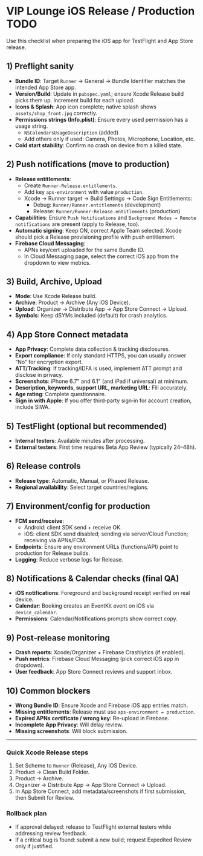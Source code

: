# VIP Lounge iOS Release / Production TODO

Use this checklist when preparing the iOS app for TestFlight and App Store release.

## 1) Preflight sanity
- **Bundle ID**: Target `Runner` → General → Bundle Identifier matches the intended App Store app.
- **Version/Build**: Update in `pubspec.yaml`; ensure Xcode Release build picks them up. Increment build for each upload.
- **Icons & Splash**: App icon complete; native splash shows `assets/shop_front.jpg` correctly.
- **Permissions strings (Info.plist)**: Ensure every used permission has a usage string.
  - `NSCalendarsUsageDescription` (added)
  - Add others only if used: Camera, Photos, Microphone, Location, etc.
- **Cold start stability**: Confirm no crash on device from a killed state.

## 2) Push notifications (move to production)
- **Release entitlements**:
  - Create `Runner-Release.entitlements`.
  - Add key `aps-environment` with value `production`.
  - Xcode → Runner target → Build Settings → Code Sign Entitlements:
    - Debug: `Runner/Runner.entitlements` (development)
    - Release: `Runner/Runner-Release.entitlements` (production)
- **Capabilities**: Ensure `Push Notifications` and `Background Modes → Remote notifications` are present (apply to Release, too).
- **Automatic signing**: Keep ON, correct Apple Team selected. Xcode should pick a Release provisioning profile with push entitlement.
- **Firebase Cloud Messaging**:
  - APNs key/cert uploaded for the same Bundle ID.
  - In Cloud Messaging page, select the correct iOS app from the dropdown to view metrics.

## 3) Build, Archive, Upload
- **Mode**: Use Xcode Release build.
- **Archive**: Product → Archive (Any iOS Device).
- **Upload**: Organizer → Distribute App → App Store Connect → Upload.
- **Symbols**: Keep dSYMs included (default) for crash analytics.

## 4) App Store Connect metadata
- **App Privacy**: Complete data collection & tracking disclosures.
- **Export compliance**: If only standard HTTPS, you can usually answer “No” for encryption export.
- **ATT/Tracking**: If tracking/IDFA is used, implement ATT prompt and disclose in privacy.
- **Screenshots**: iPhone 6.7" and 6.1" (and iPad if universal) at minimum.
- **Description, keywords, support URL, marketing URL**: Fill accurately.
- **Age rating**: Complete questionnaire.
- **Sign in with Apple**: If you offer third‑party sign‑in for account creation, include SIWA.

## 5) TestFlight (optional but recommended)
- **Internal testers**: Available minutes after processing.
- **External testers**: First time requires Beta App Review (typically 24–48h).

## 6) Release controls
- **Release type**: Automatic, Manual, or Phased Release.
- **Regional availability**: Select target countries/regions.

## 7) Environment/config for production
- **FCM send/receive**:
  - Android: client SDK send + receive OK.
  - iOS: client SDK send disabled; sending via server/Cloud Function; receiving via APNs/FCM.
- **Endpoints**: Ensure any environment URLs (functions/API) point to production for Release builds.
- **Logging**: Reduce verbose logs for Release.

## 8) Notifications & Calendar checks (final QA)
- **iOS notifications**: Foreground and background receipt verified on real device.
- **Calendar**: Booking creates an EventKit event on iOS via `device_calendar`.
- **Permissions**: Calendar/Notifications prompts show correct copy.

## 9) Post‑release monitoring
- **Crash reports**: Xcode/Organizer + Firebase Crashlytics (if enabled).
- **Push metrics**: Firebase Cloud Messaging (pick correct iOS app in dropdown).
- **User feedback**: App Store Connect reviews and support inbox.

## 10) Common blockers
- **Wrong Bundle ID**: Ensure Xcode and Firebase iOS app entries match.
- **Missing entitlements**: Release must use `aps-environment = production`.
- **Expired APNs certificate / wrong key**: Re-upload in Firebase.
- **Incomplete App Privacy**: Will delay review.
- **Missing screenshots**: Will block submission.

---

### Quick Xcode Release steps
1. Set Scheme to `Runner` (Release), Any iOS Device.
2. Product → Clean Build Folder.
3. Product → Archive.
4. Organizer → Distribute App → App Store Connect → Upload.
5. In App Store Connect, add metadata/screenshots if first submission, then Submit for Review.

### Rollback plan
- If approval delayed: release to TestFlight external testers while addressing review feedback.
- If a critical bug is found: submit a new build; request Expedited Review only if justified.
